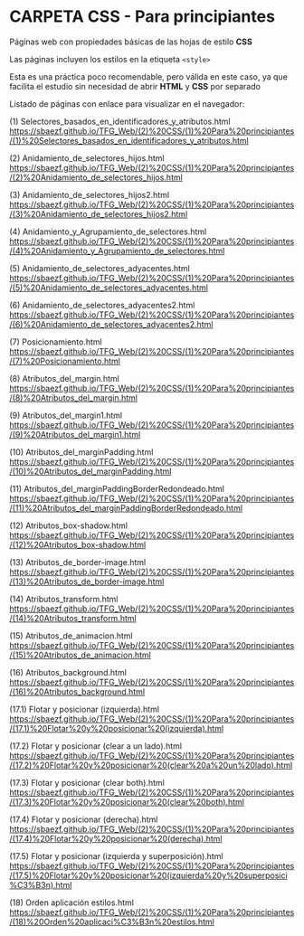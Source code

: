 ﻿# CARPETA CSS - Para principiantes
Páginas web con propiedades básicas de las hojas de estilo **CSS**

Las páginas incluyen los estilos en la etiqueta `<style>`

Esta es una práctica poco recomendable, pero válida en este caso, ya que facilita el estudio sin necesidad de abrir **HTML** y **CSS** por separado

Listado de páginas con enlace para visualizar en el navegador:

(1) Selectores_basados_en_identificadores_y_atributos.html
https://sbaezf.github.io/TFG_Web/(2)%20CSS/(1)%20Para%20principiantes/(1)%20Selectores_basados_en_identificadores_y_atributos.html


(2) Anidamiento_de_selectores_hijos.html	
https://sbaezf.github.io/TFG_Web/(2)%20CSS/(1)%20Para%20principiantes/(2)%20Anidamiento_de_selectores_hijos.html


(3) Anidamiento_de_selectores_hijos2.html					
https://sbaezf.github.io/TFG_Web/(2)%20CSS/(1)%20Para%20principiantes/(3)%20Anidamiento_de_selectores_hijos2.html


(4) Anidamiento_y_Agrupamiento_de_selectores.html
https://sbaezf.github.io/TFG_Web/(2)%20CSS/(1)%20Para%20principiantes/(4)%20Anidamiento_y_Agrupamiento_de_selectores.html


(5) Anidamiento_de_selectores_adyacentes.html		
https://sbaezf.github.io/TFG_Web/(2)%20CSS/(1)%20Para%20principiantes/(5)%20Anidamiento_de_selectores_adyacentes.html


(6) Anidamiento_de_selectores_adyacentes2.html		
https://sbaezf.github.io/TFG_Web/(2)%20CSS/(1)%20Para%20principiantes/(6)%20Anidamiento_de_selectores_adyacentes2.html


(7) Posicionamiento.html			
https://sbaezf.github.io/TFG_Web/(2)%20CSS/(1)%20Para%20principiantes/(7)%20Posicionamiento.html


(8) Atributos_del_margin.html		
https://sbaezf.github.io/TFG_Web/(2)%20CSS/(1)%20Para%20principiantes/(8)%20Atributos_del_margin.html


(9) Atributos_del_margin1.html
https://sbaezf.github.io/TFG_Web/(2)%20CSS/(1)%20Para%20principiantes/(9)%20Atributos_del_margin1.html


(10) Atributos_del_marginPadding.html			
https://sbaezf.github.io/TFG_Web/(2)%20CSS/(1)%20Para%20principiantes/(10)%20Atributos_del_marginPadding.html


(11) Atributos_del_marginPaddingBorderRedondeado.html	
https://sbaezf.github.io/TFG_Web/(2)%20CSS/(1)%20Para%20principiantes/(11)%20Atributos_del_marginPaddingBorderRedondeado.html


(12) Atributos_box-shadow.html
https://sbaezf.github.io/TFG_Web/(2)%20CSS/(1)%20Para%20principiantes/(12)%20Atributos_box-shadow.html


(13) Atributos_de_border-image.html		
https://sbaezf.github.io/TFG_Web/(2)%20CSS/(1)%20Para%20principiantes/(13)%20Atributos_de_border-image.html


(14) Atributos_transform.html	
https://sbaezf.github.io/TFG_Web/(2)%20CSS/(1)%20Para%20principiantes/(14)%20Atributos_transform.html


(15) Atributos_de_animacion.html
https://sbaezf.github.io/TFG_Web/(2)%20CSS/(1)%20Para%20principiantes/(15)%20Atributos_de_animacion.html


(16) Atributos_background.html				
https://sbaezf.github.io/TFG_Web/(2)%20CSS/(1)%20Para%20principiantes/(16)%20Atributos_background.html


(17.1) Flotar y posicionar (izquierda).html					
https://sbaezf.github.io/TFG_Web/(2)%20CSS/(1)%20Para%20principiantes/(17.1)%20Flotar%20y%20posicionar%20(izquierda).html


(17.2) Flotar y posicionar (clear a un lado).html			
https://sbaezf.github.io/TFG_Web/(2)%20CSS/(1)%20Para%20principiantes/(17.2)%20Flotar%20y%20posicionar%20(clear%20a%20un%20lado).html


(17.3) Flotar y posicionar (clear both).html	
https://sbaezf.github.io/TFG_Web/(2)%20CSS/(1)%20Para%20principiantes/(17.3)%20Flotar%20y%20posicionar%20(clear%20both).html


(17.4) Flotar y posicionar (derecha).html					
https://sbaezf.github.io/TFG_Web/(2)%20CSS/(1)%20Para%20principiantes/(17.4)%20Flotar%20y%20posicionar%20(derecha).html


(17.5) Flotar y posicionar (izquierda y superposición).html
https://sbaezf.github.io/TFG_Web/(2)%20CSS/(1)%20Para%20principiantes/(17.5)%20Flotar%20y%20posicionar%20(izquierda%20y%20superposici%C3%B3n).html


(18) Orden aplicación estilos.html	
https://sbaezf.github.io/TFG_Web/(2)%20CSS/(1)%20Para%20principiantes/(18)%20Orden%20aplicaci%C3%B3n%20estilos.html
